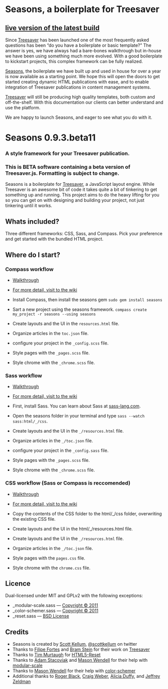 # Seasons, a boilerplate for Treesaver
## [live version of the latest build](http://lab.scottkellum.com/seasons/)

Since [Treesaver](https://github.com/Treesaver/treesaver) has been launched one of the most frequently asked questions has been “do you have a boilerplate or basic template?” The answer is yes, we have always had a bare-bones walkthrough but in-house we have been using something much more evolved. With a good boilerplate to kickstart projects, this  complex framework can be fully realized.

[Seasons](https://github.com/scottkellum/Seasons), the boilerplate we have built up and used in house for over a year  is now available as a starting point. We hope this will open the doors  to get started creating dynamic HTML publications with ease, and to enable integration of Treesaver publications in content management systems.

[Treesaver](http://treesaver.net) will still be producing high quality templates, both custom and off-the-shelf. With this documentation our clients can better understand and use the platform.

We are happy to launch Seasons, and eager to see what you do with it.

# Seasons 0.9.3.beta11
### A style framework for your Treesaver publication.

### This is BETA software containing a beta version of Treesaver.js. Formatting is subject to change.

Seasons is a boilerplate for [Treesaver](http://treesaverjs.com/), a JavaScript layout engine. While Treesaver is an awesome bit of code it takes quite a bit of tinkering to get something up and running. This project aims to do the heavy lifting for you so you can get on with designing and building your project, not just tinkering until it works.

## Whats included?
Three different frameworks: CSS, Sass, and Compass. Pick your preference and get started with the bundled HTML project.

## Where do I start?

### Compass workflow

* [Walkthrough](https://github.com/scottkellum/Seasons/wiki/Compass-walkthrough)
* [For more detail, visit to the wiki](https://github.com/scottkellum/Seasons/wiki/Styling-with-Sass-and-Compass)

* Install Compass, then install the seasons gem `sudo gem install seasons`
* Sart a new project using the seasons framework. `compass create my_project -r seasons --using seasons`
* Create layouts and the UI in the `resources.html` file.
* Organize articles in the `toc.json` file.
* configure your project in the `_config.scss` file.
* Style pages with the `_pages.scss` file.
* Style chrome with the `_chrome.scss` file.

### Sass workflow

* [Walkthrough](https://github.com/scottkellum/Seasons/wiki/Sass-walkthrough)
* [For more detail, visit to the wiki](https://github.com/scottkellum/Seasons/wiki/Styling-with-Sass-and-Compass)

* First, install Sass. You can learn about Sass at [sass-lang.com](http://sass-lang.com/).
* Open the seasons folder in your terminal and type `sass --watch sass:html/_/css`.
* Create layouts and the UI in the `_/resources.html` file.
* Organize articles in the `_/toc.json` file.
* configure your project in the `_config.sass` file.
* Style pages with the `_pages.scss` file.
* Style chrome with the `_chrome.scss` file.

### CSS workflow (Sass or Compass is reccomended)

* [Walkthrough](https://github.com/scottkellum/Seasons/wiki/CSS-and-HTML-walkthrough)
* [For more detail, visit to the wiki](https://github.com/scottkellum/Seasons/wiki/Styling-with-CSS)

* Copy the contents of the CSS folder to the html/_/css folder, overwriting the existing CSS file.
* Create layouts and the UI in the html/_/resources.html file.
* Create layouts and the UI in the `_/resources.html` file.
* Organize articles in the `_/toc.json` file.
* Style pages with the `pages.css` file.
* Style chrome with the `chrome.css` file.

## Licence
Dual-licensed under MIT and GPLv2 with the following exceptions:

* _modular-scale.sass — [Copyright © 2011](https://github.com/scottkellum/modular-scale)
* _color-schemer.sass — [Copyright © 2011](https://github.com/scottkellum/color-schemer)
* _reset.sass — [BSD License](http://html5reset.org/#acknowledgements)

## Credits

* Seasons is created by [Scott Kellum](https://github.com/scottkellum), [@scottkellum](https://twitter.com/#!/scottkellum) on twitter
* Thanks to [Filipe Fortes](https://github.com/fortes) and [Bram Stein](https://github.com/bramstein) for their work on [Treesaver](https://github.com/Treesaver/treesaver)
* Thanks to [Tim Murtaugh](https://github.com/murtaugh) for [HTML5-Reset](https://github.com/murtaugh/HTML5-Reset)
* Thanks to [Adam Stacoviak](https://github.com/adamstac) and [Mason Wendell](https://github.com/canarymason) for their help with [modular-scale](https://github.com/scottkellum/modular-scale)
* Thanks to [Mason Wendell](https://github.com/canarymason) for their help with [color-schemer](https://github.com/scottkellum/color-schemer)
* Additional thanks to [Roger Black](http://rogerblack.com/), [Craig Weber](https://github.com/crgwbr), [Alicia Duffy](https://github.com/aliciaduffy), and [Jeffrey Zeldman](http://www.zeldman.com/)